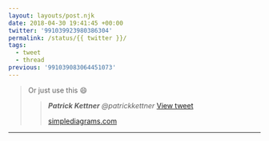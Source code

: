 ```yaml
---
layout: layouts/post.njk
date: 2018-04-30 19:41:45 +00:00
twitter: '991039923980386304'
permalink: /status/{{ twitter }}/
tags: 
  - tweet
  - thread
previous: '991039083064451073'
---
```


> Or just use this 😄 
> 
> > <cite>**Patrick Kettner** @patrickkettner</cite> [View tweet](https://twitter.com/patrickkettner/status/991039671751794690)
> > 
> > [simplediagrams.com](https://simplediagrams.com)


---

